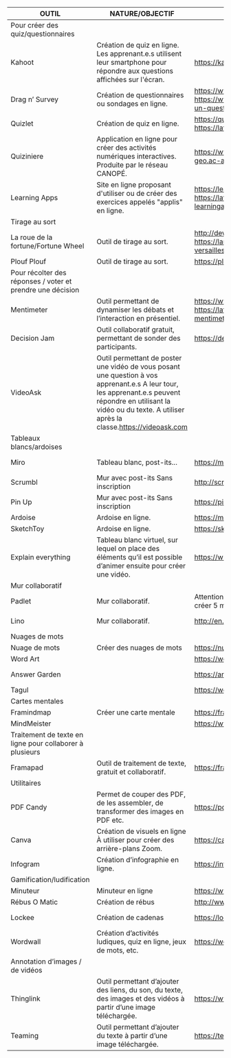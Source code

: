 | OUTIL | NATURE/OBJECTIF | LIEN | TUTORIEL |
|-------|-----------------|------|----------|
|Pour créer des quiz/questionnaires||||
|Kahoot|Création de quiz en ligne. Les apprenant.e.s utilisent leur smartphone pour répondre aux questions affichées sur l'écran.|https://kahoot.com https://kahoot.it|https://portaileduc.net/website/kahoot/ https://latelierduformateur.fr/tutoriel-kahoot/|
|Drag n’ Survey|Création de questionnaires ou sondages en ligne.|https://www.dragnsurvey.com/ https://www.dragnsurvey.com/blog/elaborer-un-questionnaire-avec-dragn-survey/|
|Quizlet|Création de quiz en ligne.|https://quizlet.com/fr-fr https://latelierduformateur.fr/tutoriel-quizlet/|
|Quiziniere|Application en ligne pour créer des activités numériques interactives. Produite par le réseau CANOPÉ.|https://www.quiziniere.com/ http://histoire-geo.ac-amiens.fr/IMG/pdf/uto_quiziniere.pdf|
|Learning Apps|Site en ligne proposant d'utiliser ou de créer des exercices appelés "applis" en ligne.|https://learningapps.org/ https://latelierduformateur.fr/tutoriel-learningapps/|
|Tirage au sort|
|La roue de la fortune/Fortune Wheel|Outil de tirage au sort.|http://dev.wheeldecide.com/ https://langues.ac-versailles.fr/IMG/pdf/article_gep.pdf|
|Plouf Plouf|Outil de tirage au sort.|https://plouf-plouf.fr/|
|Pour récolter des réponses / voter et prendre une décision|
|Mentimeter|Outil permettant de dynamiser les débats et l’interaction en présentiel.|https://www.mentimeter.com/ https://latelierduformateur.fr/tutoriel-mentimeter/|
|Decision Jam|Outil collaboratif gratuit, permettant de sonder des participants.|https://decisionjam.com/|
|VideoAsk|Outil permettant de poster une vidéo de vous posant une question à vos apprenant.e.s A leur tour, les apprenant.e.s peuvent répondre en utilisant la vidéo ou du texte. A utiliser après la classe.https://videoask.com||
|Tableaux blancs/ardoises|
|Miro|Tableau blanc, post-its...|https://miro.com/|https://langues.ac-versailles.fr/spip.php?article1065|
|Scrumbl|Mur avec post-its Sans inscription|http://scrumblr.ca/||
|Pin Up|Mur avec post-its Sans inscription|https://pinup.com/||
|Ardoise|Ardoise en ligne.|https://micetf.fr/ardoise/||
|SketchToy|Ardoise en ligne.|https://sketchtoy.com/||
|Explain everything|Tableau blanc virtuel, sur lequel on place des éléments qu’il est possible d’animer ensuite pour créer une vidéo.|https://whiteboard.explaineverything.com/||
|Mur collaboratif|
|Padlet|Mur collaboratif.|Attention, le compte gratuit ne permet que de créer 5 murs.|https://padlet.com|https://latelierduformateur.fr/tutoriel-padlet/|
|Lino|Mur collaboratif.|http://en.linoit.com/|https://latelierduformateur.fr/tutoriel-linoit/|
|Nuages de mots|
|Nuage de mots|Créer des nuages de mots|https://nuagedemots.co/||
|Word Art||https://wordart.com/||
|Answer Garden||https://answergarden.ch/|https://latelierduformateur.fr/tutoriel-answergarden/|
|Tagul||https://wordart.com/create||
|Cartes mentales|
|Framindmap|Créer une carte mentale|https://framindmap.org/c/login||
|MindMeister||https://www.mindmeister.com/fr||
|Traitement de texte en ligne pour collaborer à plusieurs|
|Framapad|Outil de traitement de texte, gratuit et collaboratif.|https://framapad.org/fr/|Sur la page d’accueil du site|
|Utilitaires|
|PDF Candy|Permet de couper des PDF, de les assembler, de transformer des images en PDF etc.|https://pdfcandy.com/fr/||
|Canva|Création de visuels en ligne À utiliser pour créer des arrière-plans Zoom.|https://canva.com|https://latelierduformateur.fr/tutoriels-canva/|
|Infogram|Création d’infographie en ligne.|https://infogram.com/fr/|https://latelierduformateur.fr/tutoriel-infogram/|
|Gamification/ludification|
|Minuteur|Minuteur en ligne|https://www.minuteur-en-ligne.fr/||
|Rébus O Matic|Création de rébus|http://www.rebus-o-matic.com/||
|Lockee|Création de cadenas|https://lockee.fr/|https://www.cquesne-escapegame.com/lockee|
|Wordwall|Création d’activités ludiques, quiz en ligne, jeux de mots, etc.|https://wordwall.net/fr||
|Annotation d’images / de vidéos|
|Thinglink|Outil permettant d’ajouter des liens, du son, du texte, des images et des vidéos à partir d’une image téléchargée.|https://www.thinglink.com/|https://latelierduformateur.fr/tutoriel-thinglink/|
|Teaming|Outil permettant d’ajouter du texte à partir d’une image téléchargée.|https://teaming.now.sh/||